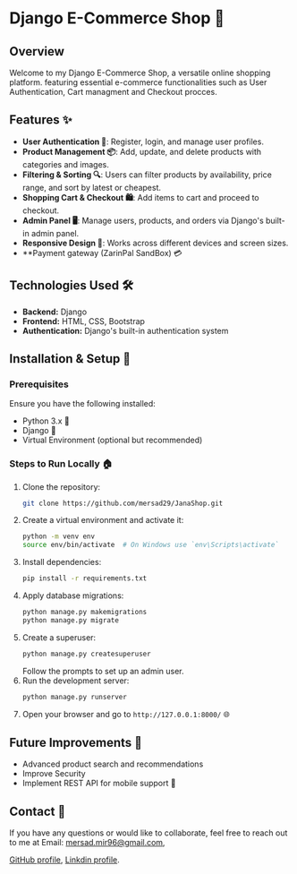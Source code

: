 # Django E-Commerce Shop 🛒

## Overview
Welcome to my Django E-Commerce Shop, a versatile online shopping platform. featuring essential e-commerce functionalities such as User Authentication, Cart managment and Checkout procces.

## Features ✨
- **User Authentication 🔐**: Register, login, and manage user profiles.
- **Product Management 📦**: Add, update, and delete products with categories and images.
- **Filtering & Sorting 🔍**: Users can filter products by availability, price range, and sort by latest or cheapest.
- **Shopping Cart & Checkout 🛍️**: Add items to cart and proceed to checkout.
- **Admin Panel 🖥️**: Manage users, products, and orders via Django's built-in admin panel.
- **Responsive Design 📱**: Works across different devices and screen sizes.
- **Payment gateway (ZarinPal SandBox) 💳

## Technologies Used 🛠️
- **Backend:** Django
- **Frontend:** HTML, CSS, Bootstrap
- **Authentication:** Django's built-in authentication system

## Installation & Setup 🚀
### Prerequisites
Ensure you have the following installed:
- Python 3.x 🐍
- Django 🎯
- Virtual Environment (optional but recommended)

### Steps to Run Locally 🏠
1. Clone the repository:
   ```bash
   git clone https://github.com/mersad29/JanaShop.git
   ```
2. Create a virtual environment and activate it:
   ```bash
   python -m venv env
   source env/bin/activate  # On Windows use `env\Scripts\activate`
   ```
3. Install dependencies:
   ```bash
   pip install -r requirements.txt
   ```
4. Apply database migrations:
   ```bash
   python manage.py makemigrations
   python manage.py migrate
   ```
5. Create a superuser:
   ```bash
   python manage.py createsuperuser
   ```
   Follow the prompts to set up an admin user.
6. Run the development server:
   ```bash
   python manage.py runserver
   ```
7. Open your browser and go to `http://127.0.0.1:8000/` 🌐

## Future Improvements 🔮
- Advanced product search and recommendations
- Improve Security
- Implement REST API for mobile support 📱

## Contact 📩
If you have any questions or would like to collaborate, feel free to reach out to me at 
Email: mersad.mir96@gmail.com,

[GitHub profile](https://github.com/mersad29),
[Linkdin profile](https://www.linkedin.com/in/mersad29/).

